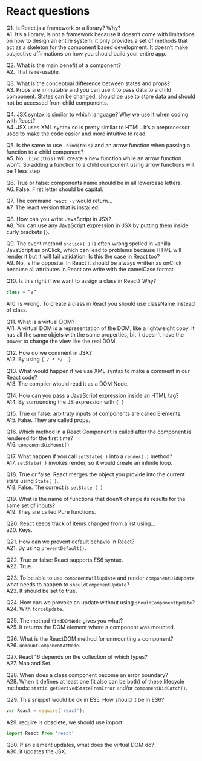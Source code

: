 # React questions

Q1. Is React.js a framework or a library? Why?<br>
A1. It’s a library, is not a framework because it doesn’t come with limitations on how to design an entire system, it only provides a set of methods that act as a skeleton for the component based development. It doesn’t make subjective affirmations on how you should build your entire app. 

Q2. What is the main benefit of a component?<br>
A2. That is re-usable.

Q3. What is the conceptual difference between states and props?<br>
A3. Props are immutable and you can use it to pass data to a child component. States can be changed, should be use to store data and should not be accessed from child components. 

Q4. JSX syntax is similar to which language? Why we use it when coding with React?<br>
A4. JSX uses XML syntax so is pretty similar to HTML. It’s a preprocessor used to make the code easier and more intuitive to read. 

Q5. Is the same to use `.bind(this)` and an arrow function when passing a function to a child component?<br>
A5. No. `.bind(this)` will create a new function while an arrow function won’t. So adding a function to a child component using arrow functions will be 1 less step.  

Q6. True or false: components name should be in all lowercase letters.<br>
A6. False. First letter should be capital.

Q7. The command `react -v` would return…<br>
A7. The react version that is installed.

Q8. How can you write JavaScript in JSX?<br>
A8. You can use any JavaScript expression in JSX by putting them inside curly brackets {}.

Q9. The event method `onclick( )` is often wrong spelled in vanilla JavaScript as onClick, which can lead to problems because HTML will render it but it will fail validation. Is this the case in React too?<br>
A9. No, is the opposite. In React it should be always written as onClick because all attributes in React are write with the camelCase format.

Q10. Is this right if we want to assign a class in React? Why? <br>

```Typescript
class = “a”
```
A10. Is wrong. To create a class in React you should use className instead of class.

Q11. What is a virtual DOM?<br>
A11. A virtual DOM is a representation of the DOM, like a lightweight copy. It has all the same objets with the same properties, bit it doesn't have the power to change the view like the real DOM.

Q12. How do we comment in JSX?<br>
A12. By using `{ / * */  }`

Q13. What would happen if we use XML syntax to make a comment in our React code?<br>
A13. The complier wiould read it as a DOM Node.

Q14. How can you pass a JavaScript expression inside an HTML tag?<br>
A14. By surrounding the JS expression with `{ }`

Q15. True or false: arbitraty inputs of components are called Elements.<br>
A15. False. They are called props.

Q16. Which method in a React Component is called after the component is rendered for the first time?<br>
A16. `componentDidMount()`

Q17. What happen if you call `setState( )` into a `render( )` method?<br>
A17.  `setState( )` invokes render, so it would create an infinite loop.

Q18. True or false: React merges the object you provide into the current state using `State( )`.<br>
A18. False. The correct is `setState ( )`

Q19. What is the name of functions that doen't change its results for the same set of inputs?<br>
A19. They are called Pure functions.

Q20. React keeps track of items changed from a list using...<br>
a20. Keys.

Q21. How can we prevent default behavio in React?<br>
A21. By using `preventDefault()`.

Q22. True or false: React supports ES6 syntax.<br>
A22. True.

Q23. To be able to use `componentWillUpdate` and render `componentDidUpdate`, what needs to happen to `shouldComponentUpdate`?<br>
A23. It should be set to true.

Q24. How can we provoke an update without using `shouldComponentUpdate`?<br>
A24. With `forceUpdate`.

Q25. The method `findDOMNode` gives you what?<br>
A25. It returns the DOM element where a component was mounted.

Q26. What is the ReactDOM method for unmounting a component?<br>
A26. `unmountComponentAtNode`.

Q27. React 16 depends on the collection of which types?<br>
A27. Map and Set.

Q28. When does a class component become an error boundary?<br>
A28. When it defines at least one (it also can be both) of these lifecycle methods: `static getDerivedStateFromError` and/or `componentDidCatch()`.

Q29. This snippet would be ok in ES5. How should it be in ES6?<br>
```Typescript
var React = require('react');
```
A29. require is obsolete, we should use import:<br>
```Typescript
import React from 'react'
```
Q30. If an element updates, what does the virtual DOM do?<br>
A30. it updates the JSX.
